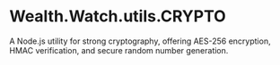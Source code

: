 # Wealth.Watch.utils.CRYPTO
A Node.js utility for strong cryptography, offering AES-256 encryption, HMAC verification, and secure random number generation.
